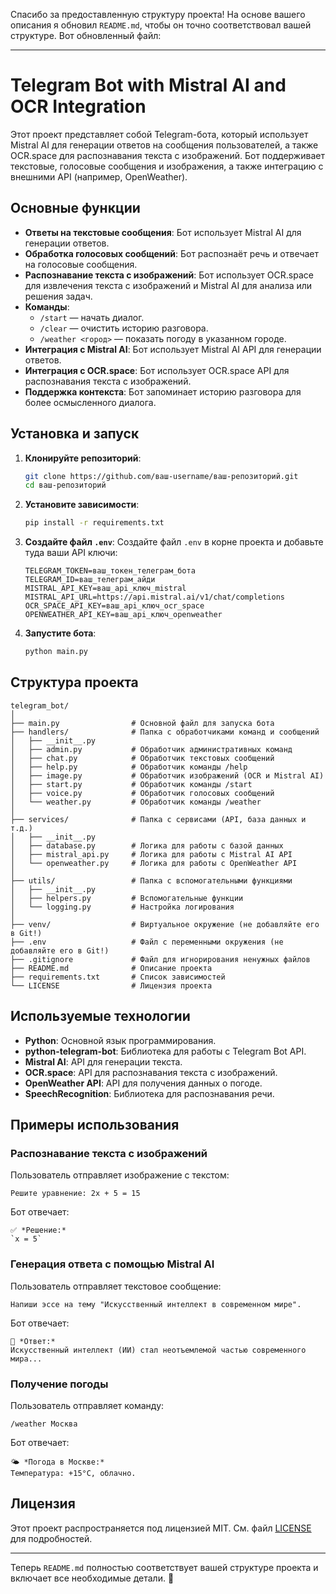 Спасибо за предоставленную структуру проекта! На основе вашего описания я обновил `README.md`, чтобы он точно соответствовал вашей структуре. Вот обновленный файл:

---

# Telegram Bot with Mistral AI and OCR Integration

Этот проект представляет собой Telegram-бота, который использует Mistral AI для генерации ответов на сообщения пользователей, а также OCR.space для распознавания текста с изображений. Бот поддерживает текстовые, голосовые сообщения и изображения, а также интеграцию с внешними API (например, OpenWeather).

## Основные функции

- **Ответы на текстовые сообщения**: Бот использует Mistral AI для генерации ответов.
- **Обработка голосовых сообщений**: Бот распознаёт речь и отвечает на голосовые сообщения.
- **Распознавание текста с изображений**: Бот использует OCR.space для извлечения текста с изображений и Mistral AI для анализа или решения задач.
- **Команды**:
  - `/start` — начать диалог.
  - `/clear` — очистить историю разговора.
  - `/weather <город>` — показать погоду в указанном городе.
- **Интеграция с Mistral AI**: Бот использует Mistral AI API для генерации ответов.
- **Интеграция с OCR.space**: Бот использует OCR.space API для распознавания текста с изображений.
- **Поддержка контекста**: Бот запоминает историю разговора для более осмысленного диалога.

## Установка и запуск

1. **Клонируйте репозиторий**:
   ```bash
   git clone https://github.com/ваш-username/ваш-репозиторий.git
   cd ваш-репозиторий
   ```

2. **Установите зависимости**:
   ```bash
   pip install -r requirements.txt
   ```

3. **Создайте файл `.env`**:
   Создайте файл `.env` в корне проекта и добавьте туда ваши API ключи:
   ```plaintext
   TELEGRAM_TOKEN=ваш_токен_телеграм_бота
   TELEGRAM_ID=ваш_телеграм_айди
   MISTRAL_API_KEY=ваш_api_ключ_mistral
   MISTRAL_API_URL=https://api.mistral.ai/v1/chat/completions
   OCR_SPACE_API_KEY=ваш_api_ключ_ocr_space
   OPENWEATHER_API_KEY=ваш_api_ключ_openweather
   ```

4. **Запустите бота**:
   ```bash
   python main.py
   ```

## Структура проекта

```
telegram_bot/
│
├── main.py                # Основной файл для запуска бота
├── handlers/              # Папка с обработчиками команд и сообщений
│   ├── __init__.py
│   ├── admin.py           # Обработчик административных команд
│   ├── chat.py            # Обработчик текстовых сообщений
│   ├── help.py            # Обработчик команды /help
│   ├── image.py           # Обработчик изображений (OCR и Mistral AI)
│   ├── start.py           # Обработчик команды /start
│   ├── voice.py           # Обработчик голосовых сообщений
│   └── weather.py         # Обработчик команды /weather
│
├── services/              # Папка с сервисами (API, база данных и т.д.)
│   ├── __init__.py
│   ├── database.py        # Логика для работы с базой данных
│   ├── mistral_api.py     # Логика для работы с Mistral AI API
│   └── openweather.py     # Логика для работы с OpenWeather API
│
├── utils/                 # Папка с вспомогательными функциями
│   ├── __init__.py
│   ├── helpers.py         # Вспомогательные функции
│   └── logging.py         # Настройка логирования
│
├── venv/                  # Виртуальное окружение (не добавляйте его в Git!)
├── .env                   # Файл с переменными окружения (не добавляйте его в Git!)
├── .gitignore             # Файл для игнорирования ненужных файлов
├── README.md              # Описание проекта
├── requirements.txt       # Список зависимостей
└── LICENSE                # Лицензия проекта
```

## Используемые технологии

- **Python**: Основной язык программирования.
- **python-telegram-bot**: Библиотека для работы с Telegram Bot API.
- **Mistral AI**: API для генерации текста.
- **OCR.space**: API для распознавания текста с изображений.
- **OpenWeather API**: API для получения данных о погоде.
- **SpeechRecognition**: Библиотека для распознавания речи.

## Примеры использования

### Распознавание текста с изображений
Пользователь отправляет изображение с текстом:
```
Решите уравнение: 2x + 5 = 15
```

Бот отвечает:
```
✅ *Решение:*
`x = 5`
```

### Генерация ответа с помощью Mistral AI
Пользователь отправляет текстовое сообщение:
```
Напиши эссе на тему "Искусственный интеллект в современном мире".
```

Бот отвечает:
```
🤖 *Ответ:*
Искусственный интеллект (ИИ) стал неотъемлемой частью современного мира...
```

### Получение погоды
Пользователь отправляет команду:
```
/weather Москва
```

Бот отвечает:
```
🌤️ *Погода в Москве:*
Температура: +15°C, облачно.
```

## Лицензия

Этот проект распространяется под лицензией MIT. См. файл [LICENSE](LICENSE) для подробностей.

---

Теперь `README.md` полностью соответствует вашей структуре проекта и включает все необходимые детали. 🚀